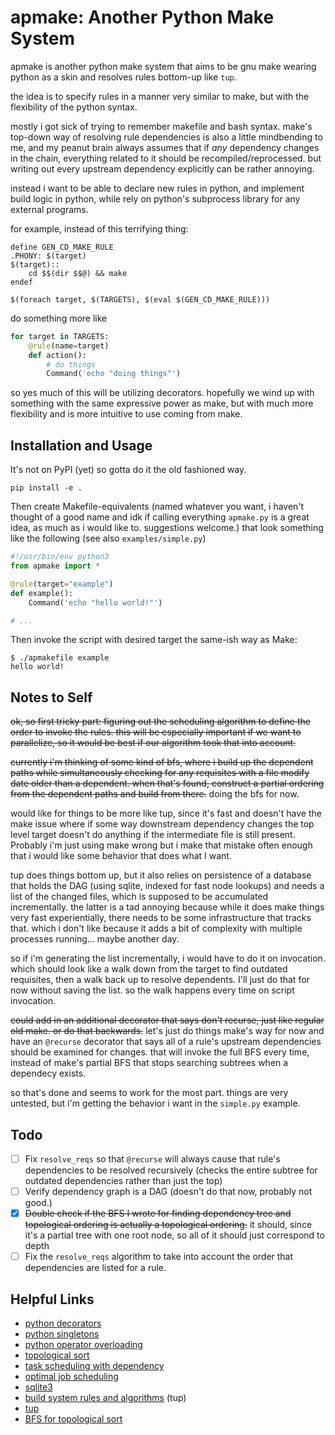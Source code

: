 # apmake: Another Python Make System

apmake is another python make system that aims to be gnu make wearing python as a skin and resolves rules bottom-up like `tup`.

the idea is to specify rules in a manner very similar to make, but with the flexibility of the python syntax.

mostly i got sick of trying to remember makefile and bash syntax. make's top-down way of resolving rule dependencies is also a little mindbending to me, and my peanut brain always assumes that if *any* dependency changes in the chain, everything related to it should be recompiled/reprocessed. but writing out every upstream dependency explicitly can be rather annoying.

instead i want to be able to declare new rules in python, and implement build logic in python, while rely on python's subprocess library for any external programs.

for example, instead of this terrifying thing:

```make
define GEN_CD_MAKE_RULE
.PHONY: $(target)
$(target)::
    cd $$(dir $$@) && make
endef

$(foreach target, $(TARGETS), $(eval $(GEN_CD_MAKE_RULE)))
```

do something more like
```py
for target in TARGETS:
    @rule(name=target)
    def action():
        # do things
        Command('echo "doing things"')
```

so yes much of this will be utilizing decorators. hopefully we wind up with something with the same expressive power as make, but with much more flexibility and is more intuitive to use coming from make.

## Installation and Usage

It's not on PyPI (yet) so gotta do it the old fashioned way.

```
pip install -e .
```

Then create Makefile-equivalents (named whatever you want, i haven't thought of a good name and idk if calling everything `apmake.py` is a great idea, as much as i would like to. suggestions welcome.) that look something like the following (see also `examples/simple.py`)

```py
#!/usr/bin/env python3
from apmake import *

@rule(target="example")
def example():
    Command('echo "hello world!"')

# ...
```

Then invoke the script with desired target the same-ish way as Make:

```console
$ ./apmakefile example
hello world!
```

## Notes to Self

~~ok, so first tricky part: figuring out the scheduling algorithm to define the order to invoke the rules. this will be especially important if we want to parallelize, so it would be best if our algorithm took that into account.~~

~~currently i'm thinking of some kind of bfs, where i build up the dependent paths while simultaneously checking for any requisites with a file modify date older than a dependent. when that's found, construct a partial ordering from the dependent paths and build from there.~~ doing the bfs for now.

would like for things to be more like tup, since it's fast and doesn't have the make issue where if some way downstream dependency changes the top level target doesn't do anything if the intermediate file is still present. Probably i'm just using make wrong but i make that mistake often enough that i would like some behavior that does what I want.

tup does things bottom up, but it also relies on persistence of a database that holds the DAG (using sqlite, indexed for fast node lookups) and needs a list of the changed files, which is supposed to be accumulated incrementally. the latter is a tad annoying because while it does make things very fast experientially, there needs to be some infrastructure that tracks that. which i don't like because it adds a bit of complexity with multiple processes running... maybe another day. 

so if i'm generating the list incrementally, i would have to do it on invocation. which should look like a walk down from the target to find outdated requisites, then a walk back up to resolve dependents. I'll just do that for now without saving the list. so the walk happens every time on script invocation.

~~could add in an additional decorator that says don't recurse, just like regular old make. or do that backwards.~~
let's just do things make's way for now and have an `@recurse` decorator that says all of a rule's upstream dependencies should be examined for changes. that will invoke the full BFS every time, instead of make's partial BFS that stops searching subtrees when a dependecy exists.

so that's done and seems to work for the most part. things are very untested, but i'm getting the behavior i want in the `simple.py` example.


## Todo

- [ ] Fix `resolve_reqs` so that `@recurse` will always cause that rule's dependencies to be resolved recursively (checks the entire subtree for outdated dependencies rather than just the top)
- [ ] Verify dependency graph is a DAG (doesn't do that now, probably not good.)
- [x] ~~Double check if the BFS I wrote for finding dependency tree and topological ordering is actually a topological ordering.~~ it should, since it's a partial tree with one root node, so all of it should just correspond to depth
- [ ] Fix the `resolve_reqs` algorithm to take into account the order that dependencies are listed for a rule.

## Helpful Links

- [python decorators](https://realpython.com/primer-on-python-decorators)
- [python singletons](https://www.geeksforgeeks.org/singleton-pattern-in-python-a-complete-guide/)
- [python operator overloading](https://docs.python.org/3/reference/datamodel.html)
- [topological sort](https://en.wikipedia.org/wiki/Topological_sorting)
- [task scheduling with dependency](https://stackoverflow.com/questions/18314250/)
- [optimal job scheduling](https://en.wikipedia.org/wiki/Optimal_job_scheduling)
- [sqlite3](https://docs.python.org/3/library/sqlite3.html)
- [build system rules and algorithms](https://gittup.org/tup/build_system_rules_and_algorithms.pdf) (tup)
- [tup](https://github.com/gittup/tup)
- [BFS for topological sort](https://stackoverflow.com/questions/25229624)

